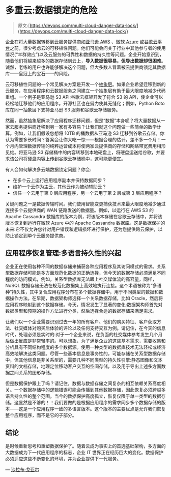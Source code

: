 # 多重云:数据锁定的危险

> 原文:[https://devops.com/multi-cloud-danger-data-lock/](https://devops.com/multi-cloud-danger-data-lock/)

企业在将大量数据转移到云服务提供商如[亚马逊 AWS](https://aws.amazon.com/) 、[微软 Azure](https://azure.microsoft.com/en-us/) 或[谷歌云平台](https://cloud.google.com/)之前，很少考虑云的可移植性问题。他们可能会问关于行业中其他参与者的使用情况(“羊群效应”)以及云服务的可靠性和数据的持久性等问题。企业开始意识到，随着他们将越来越多的数据存储到云上，**导入数据很容易，但导出数据却很困难**。诚然，老练的用户也许能够解决这个问题，但大多数人冒着被云提供商锁定其数据库——皇冠上的宝石——的风险。

云可移植性问题的一个常见解决方案是开发一个[抽象层](https://en.wikipedia.org/wiki/Abstraction_layer)。如果企业希望迁移到新的云服务，在应用程序和云数据服务之间建立一个抽象层有助于最大限度地减少代码重组。一个例子是亚马逊 S3 API:谷歌云框架开发了符合 S3 的 API，使企业可以轻松地迁移他们的应用程序。开源社区也在努力使其无缝化；例如，Python Boto 库在同一抽象层下支持亚马逊 S3 服务和谷歌云存储服务。

然而，虽然抽象层解决了应用程序迁移问题，但是“数据”本身呢？将大量数据从一家云服务提供商迁移到另一家有多容易？让我们就这个问题做一些简单的数学计算。例如，让我们假设您想将 10TB 的桶数据从亚马逊 S3 迁移到谷歌云存储。你认为需要多长时间？答案会让你大吃一惊——根据合理的估计，差不多一个月！一个月内管理数据传输的纯粹运营成本将使两家云提供商的存储和网络带宽费用相形见绌。将亚马逊 S3 存储桶中的内容转移到本地硬盘上，将硬盘运送给谷歌，并要求该公司将硬盘内容上传到谷歌云存储桶中，这可能更便宜。

有人会如何解决多云端数据锁定问题？你会:

*   在多个云上运行应用程序副本并保持数据同步？
*   维护一个云作为主云，其他云作为被动辅助云？
*   信任一个云用于第 0 层应用程序，另一个云用于第 2 层或第 3 层应用程序？

关键问题之一是数据传输时间。我们使用智能变更捕获技术来最大限度地减少通过连接多个云提供商的 WAN 链路发送的数据量。例如，以运行在 AWS S3 的 Apache Cassandra 数据库的版本为例，将该版本存储在谷歌云存储中，并将该版本恢复到运行在微软 Azure 中的 Apache Cassandra 数据库。这是数据保护的未来:它不仅允许您针对用户错误和逻辑损坏进行保护，还为您提供跨云保护，以防止锁定到单个云服务提供商。

## 应用程序恢复管理:多语言持久性的兴起

企业正在使用各种不同的数据存储来捕获各种应用程序及其访问模式的需求。关系型数据存储可能是多方面规范化数据的正确选择，但今天的数据存储必须满足不同程度的访问模式，例如，关系型数据库无法跟上社交媒体流的高容量，同样，NoSQL 数据存储无法在规范化数据集上高效地执行连接。这个术语被称为“多语种”持久性，其中复合应用程序分布在多个数据存储中，用于不同类型的数据和数据操作方法。在早期，数据架构师选择一个关系数据存储，比如 Oracle，然后将应用程序映射到这个数据存储。今天，情况发生了显著的变化:数据架构师首先对数据类型和预期的操作方法进行分类，然后选择合适的数据存储来满足需求。

让我们以一个企业需要识别过去一年的所有客户、他们的购买特征、客户获取方法、社交媒体对购买后体验的评论以及任何支持交互为例。请记住，在今天的信息时代，处理必须是实时的:对于一个企业来说，在负面的社交媒体参考发生几个月后做出反应是非常轻率的。可以想象，为了满足企业的这些基本需求，需要收集和分析具有不同结构程度的多个数据源。使用一种类型的数据库技术无法轻松或经济高效地解决这类问题。尽管一些基本信息是事务性的，可能存储在关系型数据存储中，但其他信息是非关系型的，需要几种不同类型的持久性引擎:静态图像和文本资料的文档存储，地理定位移动客户交互的空间存储，以及用于导出上述多方面数据之间关系的图形存储。

但是数据保护跟上了吗？请记住，数据与数据存储之间复杂的相互依赖关系高度相关。一个数据存储中的逻辑错误可能会传播到其他数据存储，因此恢复必须跨越多语言持久性的整个范围。当今的数据保护高度孤立，恢复仅限于单一类型的数据存储。这显然是不够的！！我们要做的是根据应用程序的需求同步多个数据存储的版本——这是一个应用程序一致的多语言版本。这个版本的主要优点是允许我们恢复整个应用程序，而不是它的子部分。

## 结论

是时候重新思考和重塑数据保护了。随着云成为事实上的首选基础架构，多方面的大数据成为下一代应用程序的标志，企业 IT 世界正在经历巨大的变化。数据保护必须适应这些不断变化的环境，并为企业提供下一代服务。

— [沙拉布·戈亚尔](https://devops.com/author/sgoyal/)